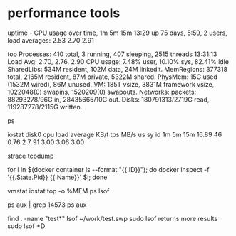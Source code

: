 # performance tools

uptime - CPU usage over time, 1m 5m 15m
13:29  up 75 days,  5:59, 2 users, load averages: 2.53 2.70 2.91

top
Processes: 410 total, 3 running, 407 sleeping, 2515 threads                                                                                                        13:31:13
Load Avg: 2.70, 2.76, 2.90  CPU usage: 7.48% user, 10.10% sys, 82.41% idle  SharedLibs: 534M resident, 102M data, 24M linkedit.
MemRegions: 377318 total, 2165M resident, 87M private, 5322M shared. PhysMem: 15G used (1532M wired), 86M unused.
VM: 185T vsize, 3831M framework vsize, 1022048(0) swapins, 1520209(0) swapouts. Networks: packets: 88293278/96G in, 28435665/10G out.
Disks: 180791313/2719G read, 119287278/2115G written.

ps


iostat
              disk0       cpu    load average
    KB/t  tps  MB/s  us sy id   1m   5m   15m
   16.89   46  0.76   2  7 91  3.00 3.06 3.00

strace
tcpdump

for i in $(docker container ls --format "{{.ID}}"); do docker inspect -f '{{.State.Pid}} {{.Name}}' $i; done

vmstat
iostat
top -o %MEM
ps
lsof

ps aux | grep 14573
ps aux

find . -name "test*"
lsof ~/work/test.swp
sudo lsof returns more results
sudo lsof +D

